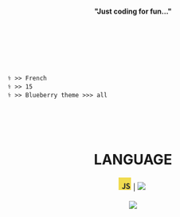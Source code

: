 <h4 align="center"><b>"Just coding for fun..."</b></h4>

<br />
<br />
<br />
<br />
<br />

```diff
⚕️ >> French
⚕️ >> 15
⚕️ >> Blueberry theme >>> all
```
<br />
<br />
<br />

<h1 align="center">LANGUAGE</h1>


<p align="center"> 
  <code><img height="25" src="https://raw.githubusercontent.com/github/explore/80688e429a7d4ef2fca1e82350fe8e3517d3494d/topics/javascript/javascript.png"></code>&nbsp;|
  <code><img height="25" src="https://upload.wikimedia.org/wikipedia/commons/thumb/c/c3/Python-logo-notext.svg/1024px-Python-logo-notext.svg.png"></code>&nbsp;
</p>

<h4 align="center"><img src="https://github-readme-stats.vercel.app/api?username=punch-hax&show_icons=true&include_all_commits=true&count_private=true&theme=blueberry">
